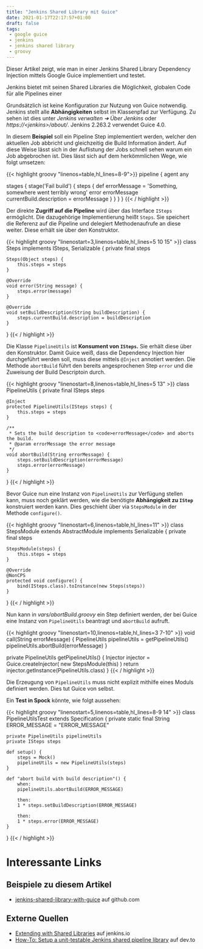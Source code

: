 ```yaml
---
title: "Jenkins Shared Library mit Guice"
date: 2021-01-17T22:17:57+01:00
draft: false
tags:
 - google guice
 - jenkins
 - jenkins shared library
 - groovy
---
```

Dieser Artikel zeigt, wie man in einer Jenkins Shared Library Dependency Injection mittels Google Guice implementiert und testet.

<!--more-->

Jenkins bietet mit seinen Shared Libraries die Möglichkeit, globalen Code für alle Pipelines einer


Grundsätzlich ist keine Konfiguration zur Nutzung von Guice notwendig.
Jenkins stellt alle **Abhängigkeiten** selbst im Klassenpfad zur Verfügung.
Zu sehen ist dies unter _Jenkins verwalten ➔ Über Jenkins_ oder _https://\<jenkins>/about/_.
Jenkins 2.263.2 verwendet Guice 4.0.

In diesem **Beispiel** soll ein Pipeline Step implementiert werden, welcher den aktuellen Job abbricht und gleichzeitig die Build Information ändert.
Auf diese Weise lässt sich in der Auflistung der Jobs schnell sehen warum ein Job abgebrochen ist.
Dies lässt sich auf dem herkömmlichen Wege, wie folgt umsetzen:

{{< highlight groovy "linenos=table,hl_lines=8-9">}}
pipeline {
  agent any

  stages {
    stage('Fail build') {
      steps {
        def errorMessage = 'Something, somewhere went terribly wrong'
        error errorMessage
        currentBuild.description = errorMessage
      }
    }
  }
}
{{< / highlight >}}

Der direkte **Zugriff auf die Pipeline** wird über das Interface `ISteps` ermöglicht.
Die dazugehörige Implementierung heißt `Steps`.
Sie speichert die Referenz auf die Pipeline und delegiert Methodenaufrufe an diese weiter.
Diese erhält sie über den Konstruktor.

{{< highlight groovy "linenostart=3,linenos=table,hl_lines=5 10 15" >}}
class Steps implements ISteps, Serializable {
    private final steps

    Steps(Object steps) {
        this.steps = steps
    }

    @Override
    void error(String message) {
        steps.error(message)
    }

    @Override
    void setBuildDescription(String buildDescription) {
        steps.currentBuild.description = buildDescription
    }
}
{{< / highlight >}}

Die Klasse `PipelineUtils` ist **Konsument von `ISteps`.**
Sie erhält diese über den Konstruktor.
Damit Guice weiß, dass die Dependency Injection hier durchgeführt werden soll, muss diese mittels `@Inject` annotiert werden.
Die Methode `abortBuild` führt den bereits angesprochenen Step `error` und die Zuweisung der Build Descriptoin durch.

{{< highlight groovy "linenostart=8,linenos=table,hl_lines=5 13" >}}
class PipelineUtils {
    private final ISteps steps

    @Inject
    protected PipelineUtils(ISteps steps) {
        this.steps = steps
    }

    /**
     * Sets the build description to <code>errorMessage</code> and aborts the build.
     * @param errorMessage the error message
     */
    void abortBuild(String errorMessage) {
        steps.setBuildDescription(errorMessage)
        steps.error(errorMessage)
    }
}
{{< / highlight >}}

Bevor Guice nun eine Instanz von `PipelineUtils` zur Verfügung stellen kann, muss noch geklärt werden, wie die benötigte **Abhängigkeit zu `IStep`** konstruiert werden kann.
Dies geschieht über via `StepsModule` in der Methode `configure()`.

{{< highlight groovy "linenostart=6,linenos=table,hl_lines=11" >}}
class StepsModule extends AbstractModule implements Serializable {
    private final steps

    StepsModule(steps) {
        this.steps = steps
    }

    @Override
    @NonCPS
    protected void configure() {
        bind(ISteps.class).toInstance(new Steps(steps))
    }
}
{{< / highlight >}}

Nun kann in _vars/abortBuild.groovy_ ein Step definiert werden, der bei Guice eine Instanz von `PipelineUtils` beantragt und `abortBuild` aufruft.

{{< highlight groovy "linenostart=10,linenos=table,hl_lines=3 7-10" >}}
void call(String errorMessage) {
    PipelineUtils pipelineUtils = getPipelineUtils()
    pipelineUtils.abortBuild(errorMessage)
}

private PipelineUtils getPipelineUtils() {
    Injector injector = Guice.createInjector(
            new StepsModule(this)
    )
    return injector.getInstance(PipelineUtils.class)
}
{{< / highlight >}}

Die Erzeugung von `PipelineUtils` muss nicht explizit mithilfe eines Moduls definiert werden.
Dies tut Guice von selbst.

Ein **Test in Spock** könnte, wie folgt aussehen:

{{< highlight groovy "linenostart=5,linenos=table,hl_lines=8-9 14" >}}
class PipelineUtilsTest extends Specification {
    private static final String ERROR_MESSAGE = "ERROR_MESSAGE"

    private PipelineUtils pipelineUtils
    private ISteps steps

    def setup() {
        steps = Mock()
        pipelineUtils = new PipelineUtils(steps)
    }

    def "abort build with build description"() {
        when:
        pipelineUtils.abortBuild(ERROR_MESSAGE)

        then:
        1 * steps.setBuildDescription(ERROR_MESSAGE)

        then:
        1 * steps.error(ERROR_MESSAGE)
    }
}
{{< / highlight >}}

# Interessante Links
## Beispiele zu diesem Artikel
* [jenkins-shared-library-with-guice](https://github.com/mem89de/jenkins-shared-library-with-guice) auf github.com
## Externe Quellen
* [Extending with Shared Libraries](https://www.jenkins.io/doc/book/pipeline/shared-libraries/) auf jenkins.io
* [How-To: Setup a unit-testable Jenkins shared pipeline library](https://dev.to/kuperadrian/how-to-setup-a-unit-testable-jenkins-shared-pipeline-library-2e62) auf dev.to
